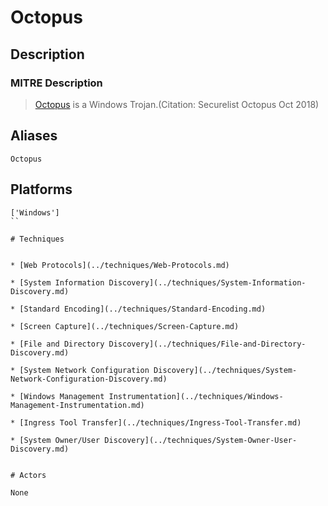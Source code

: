 
# Octopus

## Description

### MITRE Description

> [Octopus](https://attack.mitre.org/software/S0340) is a Windows Trojan.(Citation: Securelist Octopus Oct 2018)

## Aliases

```
Octopus
```

## Platforms

```
['Windows']
``

# Techniques


* [Web Protocols](../techniques/Web-Protocols.md)

* [System Information Discovery](../techniques/System-Information-Discovery.md)
    
* [Standard Encoding](../techniques/Standard-Encoding.md)
    
* [Screen Capture](../techniques/Screen-Capture.md)
    
* [File and Directory Discovery](../techniques/File-and-Directory-Discovery.md)
    
* [System Network Configuration Discovery](../techniques/System-Network-Configuration-Discovery.md)
    
* [Windows Management Instrumentation](../techniques/Windows-Management-Instrumentation.md)
    
* [Ingress Tool Transfer](../techniques/Ingress-Tool-Transfer.md)
    
* [System Owner/User Discovery](../techniques/System-Owner-User-Discovery.md)
    

# Actors

None
